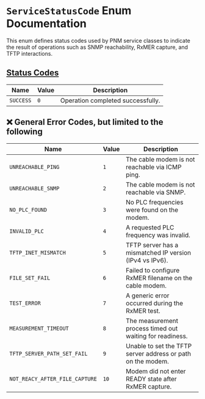 # `ServiceStatusCode` Enum Documentation

This enum defines status codes used by PNM service classes to indicate the result of operations such as SNMP reachability, RxMER capture, and TFTP interactions.

## [Status Codes](../../../../src/pypnm/api/routes/common/service/status_codes.py)

| Name                | Value  | Description                                      |
|---------------------|--------|--------------------------------------------------|
| `SUCCESS`           | `0`    | Operation completed successfully.                |

## ❌ General Error Codes, but limited to the following

| Name                           | Value  | Description                                                  |
|--------------------------------|--------|--------------------------------------------------------------|
| `UNREACHABLE_PING`             | `1`    | The cable modem is not reachable via ICMP ping.              |
| `UNREACHABLE_SNMP`             | `2`    | The cable modem is not reachable via SNMP.                   |
| `NO_PLC_FOUND`                 | `3`    | No PLC frequencies were found on the modem.                  |
| `INVALID_PLC`                  | `4`    | A requested PLC frequency was invalid.                       |
| `TFTP_INET_MISMATCH`           | `5`    | TFTP server has a mismatched IP version (IPv4 vs IPv6).      |
| `FILE_SET_FAIL`                | `6`    | Failed to configure RxMER filename on the cable modem.       |
| `TEST_ERROR`                   | `7`    | A generic error occurred during the RxMER test.              |
| `MEASUREMENT_TIMEOUT`          | `8`    | The measurement process timed out waiting for readiness.     |
| `TFTP_SERVER_PATH_SET_FAIL`    | `9`    | Unable to set the TFTP server address or path on the modem.  |
| `NOT_REACY_AFTER_FILE_CAPTURE` | `10`   | Modem did not enter READY state after RxMER capture.         |

